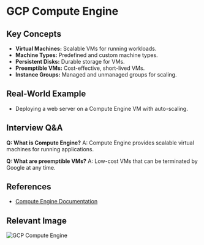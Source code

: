 # GCP Compute Engine

## Key Concepts
- **Virtual Machines:** Scalable VMs for running workloads.
- **Machine Types:** Predefined and custom machine types.
- **Persistent Disks:** Durable storage for VMs.
- **Preemptible VMs:** Cost-effective, short-lived VMs.
- **Instance Groups:** Managed and unmanaged groups for scaling.

## Real-World Example
- Deploying a web server on a Compute Engine VM with auto-scaling.

## Interview Q&A
**Q: What is Compute Engine?**
A: Compute Engine provides scalable virtual machines for running applications.

**Q: What are preemptible VMs?**
A: Low-cost VMs that can be terminated by Google at any time.

## References
- [Compute Engine Documentation](https://cloud.google.com/compute/docs)

## Relevant Image
![GCP Compute Engine](https://cloud.google.com/images/products/compute/compute-engine-diagram.png)
